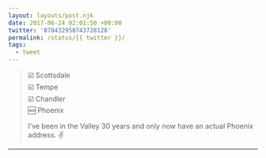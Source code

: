 ```yaml
---
layout: layouts/post.njk
date: 2017-06-24 02:01:50 +00:00
twitter: '878432950743728128'
permalink: /status/{{ twitter }}/
tags: 
  - tweet
---
```


> ☑️ Scottsdale  
> ☑️ Tempe  
> ☑️ Chandler  
> 🆕 Phoenix
> 
> I’ve been in the Valley 30 years and only now have an actual Phoenix address. ✌️

---
